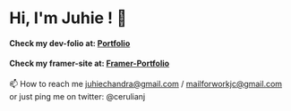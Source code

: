 
# Hi, I'm Juhie ! 👋

#### Check my dev-folio at: [Portfolio](https://juhiec-pf.vercel.app/)
#### Check my framer-site at: [Framer-Portfolio](https://juhiescvandpf.framer.website/)


📫 How to reach me juhiechandra@gmail.com / mailforworkjc@gmail.com or just ping me on twitter: @cerulianj

